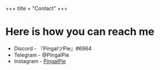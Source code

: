 +++
tilte = "Contact"
+++

# Here is how you can reach me
- Discord - 『PingalツPie』#6964
- Telegram - @PingalPie
- Instagram - [PingalPie](https://instagram.com/pingalpie)

